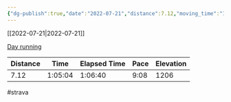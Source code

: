 ```yaml
---
{"dg-publish":true,"date":"2022-07-21","distance":7.12,"moving_time":"1:05:04","elapsed_time":"1:06:40","pace":"9:08","total_elevation_gain":1206,"url":"https://www.strava.com/activities/7506884802","permalink":"/01-personal/strava/2022-07-21-day-running/","dgPassFrontmatter":true}
---
```



[[2022-07-21\|2022-07-21]]

[Day running](https://www.strava.com/activities/7506884802)

| Distance | Time    | Elapsed Time | Pace | Elevation |
| -------- | ------- | ------------ | ---- | --------- |
| 7.12     | 1:05:04 | 1:06:40      | 9:08 | 1206      |




#strava
